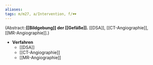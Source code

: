 ```yaml
---
aliases: 
tags: m/m27, a/Intervention, f/🕶️
---
```

(Abstract::**[[Bildgebung]] der [[Gefäße]].** [[DSA]], [[CT-Angiographie]], [[MR-Angiographie]].)
- **Verfahren**
	- [[DSA]]
	- [[CT-Angiographie]]
	- [[MR-Angiographie]]